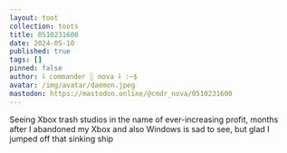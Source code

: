 ```yaml
---
layout: toot
collection: toots
title: 0510231600
date: 2024-05-10
published: true
tags: []
pinned: false
author: ⸸ commander ░ nova ⸸ :~$
avatar: /img/avatar/daemon.jpeg
mastodon: https://mastodon.online/@cmdr_nova/0510231600
---
```


Seeing Xbox trash studios in the name of ever-increasing profit, months after I abandoned my Xbox and also Windows is sad to see, but glad I jumped off that sinking ship
